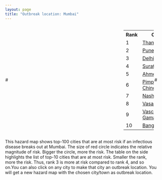 ```yaml
---
layout: page
title: "Outbreak location: Mumbai"
---
```

<div style="width: 100%; display: flex; justify-content: space-around; align-items: center">
# <div style="width: 75%; float: left;">
<div id="mapid">
<script src="https://buda-magenta.github.io/hazard_map/load_map.js"></script>

<script>
var marker_outbreak = L.marker([19.075990, 72.877393],{"autoPan": true}).addTo(map); marker_outbreak.bindTooltip("Mumbai").openTooltip();

var circle_1 = L.circle([19.194329, 72.970178], {"pane": "markerPane", "color": "red", "fill": true, "fillOpacity": 0.2, "fillRule": "evenodd", "lineCap": "round", "lineJoin": "round", "opacity": 1.0, "radius": 55921, "stroke": true, "weight": 3}).addTo(map);
circle_1.bindTooltip("Thane<br>rank: 1<br>hazard index: 0.055921")
circle_1.bindPopup('<a href="https://buda-magenta.github.io/hazard_map/Thane">Thane</a>')

var circle_2 = L.circle([18.521428, 73.854454], {"pane": "markerPane", "color": "red", "fill": true, "fillOpacity": 0.2, "fillRule": "evenodd", "lineCap": "round", "lineJoin": "round", "opacity": 1.0, "radius": 41721, "stroke": true, "weight": 3}).addTo(map);
circle_2.bindTooltip("Pune<br>rank: 2<br>hazard index: 0.041721")
circle_2.bindPopup('<a href="https://buda-magenta.github.io/hazard_map/Pune">Pune</a>')

var circle_3 = L.circle([28.651718, 77.221939], {"pane": "markerPane", "color": "red", "fill": true, "fillOpacity": 0.2, "fillRule": "evenodd", "lineCap": "round", "lineJoin": "round", "opacity": 1.0, "radius": 24701, "stroke": true, "weight": 3}).addTo(map);
circle_3.bindTooltip("Delhi<br>rank: 3<br>hazard index: 0.024702")
circle_3.bindPopup('<a href="https://buda-magenta.github.io/hazard_map/Delhi">Delhi</a>')

var circle_4 = L.circle([21.170200, 72.831100], {"pane": "markerPane", "color": "red", "fill": true, "fillOpacity": 0.2, "fillRule": "evenodd", "lineCap": "round", "lineJoin": "round", "opacity": 1.0, "radius": 17170, "stroke": true, "weight": 3}).addTo(map);
circle_4.bindTooltip("Surat<br>rank: 4<br>hazard index: 0.017171")
circle_4.bindPopup('<a href="https://buda-magenta.github.io/hazard_map/Surat">Surat</a>')

var circle_5 = L.circle([23.021624, 72.579707], {"pane": "markerPane", "color": "red", "fill": true, "fillOpacity": 0.2, "fillRule": "evenodd", "lineCap": "round", "lineJoin": "round", "opacity": 1.0, "radius": 16925, "stroke": true, "weight": 3}).addTo(map);
circle_5.bindTooltip("Ahmedabad<br>rank: 5<br>hazard index: 0.016926")
circle_5.bindPopup('<a href="https://buda-magenta.github.io/hazard_map/Ahmedabad">Ahmedabad</a>')

var circle_6 = L.circle([18.627929, 73.800983], {"pane": "markerPane", "color": "red", "fill": true, "fillOpacity": 0.2, "fillRule": "evenodd", "lineCap": "round", "lineJoin": "round", "opacity": 1.0, "radius": 14022, "stroke": true, "weight": 3}).addTo(map);
circle_6.bindTooltip("Pimpri Chinchwad<br>rank: 6<br>hazard index: 0.014023")
circle_6.bindPopup('<a href="https://buda-magenta.github.io/hazard_map/Pimpri_Chinchwad">Pimpri Chinchwad</a>')

var circle_7 = L.circle([20.011247, 73.790236], {"pane": "markerPane", "color": "red", "fill": true, "fillOpacity": 0.2, "fillRule": "evenodd", "lineCap": "round", "lineJoin": "round", "opacity": 1.0, "radius": 13751, "stroke": true, "weight": 3}).addTo(map);
circle_7.bindTooltip("Nashik<br>rank: 7<br>hazard index: 0.013751")
circle_7.bindPopup('<a href="https://buda-magenta.github.io/hazard_map/Nashik">Nashik</a>')

var circle_8 = L.circle([19.439885, 72.880383], {"pane": "markerPane", "color": "red", "fill": true, "fillOpacity": 0.2, "fillRule": "evenodd", "lineCap": "round", "lineJoin": "round", "opacity": 1.0, "radius": 12030, "stroke": true, "weight": 3}).addTo(map);
circle_8.bindTooltip("Vasai<br>rank: 8<br>hazard index: 0.012030")
circle_8.bindPopup('<a href="https://buda-magenta.github.io/hazard_map/Vasai">Vasai</a>')

var circle_9 = L.circle([15.398403, 73.812918], {"pane": "markerPane", "color": "red", "fill": true, "fillOpacity": 0.2, "fillRule": "evenodd", "lineCap": "round", "lineJoin": "round", "opacity": 1.0, "radius": 11501, "stroke": true, "weight": 3}).addTo(map);
circle_9.bindTooltip("Vasco Da Gama<br>rank: 9<br>hazard index: 0.011501")
circle_9.bindPopup('<a href="https://buda-magenta.github.io/hazard_map/Vasco_Da_Gama">Vasco Da Gama</a>')

var circle_10 = L.circle([12.979120, 77.591300], {"pane": "markerPane", "color": "red", "fill": true, "fillOpacity": 0.2, "fillRule": "evenodd", "lineCap": "round", "lineJoin": "round", "opacity": 1.0, "radius": 11241, "stroke": true, "weight": 3}).addTo(map);
circle_10.bindTooltip("Bangalore<br>rank: 10<br>hazard index: 0.011241")
circle_10.bindPopup('<a href="https://buda-magenta.github.io/hazard_map/Bangalore">Bangalore</a>')

var circle_11 = L.circle([17.388786, 78.461065], {"pane": "markerPane", "color": "red", "fill": true, "fillOpacity": 0.2, "fillRule": "evenodd", "lineCap": "round", "lineJoin": "round", "opacity": 1.0, "radius": 9843, "stroke": true, "weight": 3}).addTo(map);
circle_11.bindTooltip("Hyderabad<br>rank: 11<br>hazard index: 0.009843")
circle_11.bindPopup('<a href="https://buda-magenta.github.io/hazard_map/Hyderabad">Hyderabad</a>')

var circle_12 = L.circle([22.541418, 88.357691], {"pane": "markerPane", "color": "red", "fill": true, "fillOpacity": 0.2, "fillRule": "evenodd", "lineCap": "round", "lineJoin": "round", "opacity": 1.0, "radius": 7389, "stroke": true, "weight": 3}).addTo(map);
circle_12.bindTooltip("Kolkata<br>rank: 12<br>hazard index: 0.007389")
circle_12.bindPopup('<a href="https://buda-magenta.github.io/hazard_map/Kolkata">Kolkata</a>')

var circle_13 = L.circle([13.083694, 80.270186], {"pane": "markerPane", "color": "red", "fill": true, "fillOpacity": 0.2, "fillRule": "evenodd", "lineCap": "round", "lineJoin": "round", "opacity": 1.0, "radius": 7224, "stroke": true, "weight": 3}).addTo(map);
circle_13.bindTooltip("Chennai<br>rank: 13<br>hazard index: 0.007224")
circle_13.bindPopup('<a href="https://buda-magenta.github.io/hazard_map/Chennai">Chennai</a>')

var circle_14 = L.circle([22.297314, 73.194257], {"pane": "markerPane", "color": "red", "fill": true, "fillOpacity": 0.2, "fillRule": "evenodd", "lineCap": "round", "lineJoin": "round", "opacity": 1.0, "radius": 6552, "stroke": true, "weight": 3}).addTo(map);
circle_14.bindTooltip("Vadodara<br>rank: 14<br>hazard index: 0.006552")
circle_14.bindPopup('<a href="https://buda-magenta.github.io/hazard_map/Vadodara">Vadodara</a>')

var circle_15 = L.circle([19.261944, 73.194760], {"pane": "markerPane", "color": "red", "fill": true, "fillOpacity": 0.2, "fillRule": "evenodd", "lineCap": "round", "lineJoin": "round", "opacity": 1.0, "radius": 6313, "stroke": true, "weight": 3}).addTo(map);
circle_15.bindTooltip("Ulhas Nagar<br>rank: 15<br>hazard index: 0.006314")
circle_15.bindPopup('<a href="https://buda-magenta.github.io/hazard_map/Ulhas_Nagar">Ulhas Nagar</a>')

var circle_16 = L.circle([20.432402, 73.141172], {"pane": "markerPane", "color": "red", "fill": true, "fillOpacity": 0.2, "fillRule": "evenodd", "lineCap": "round", "lineJoin": "round", "opacity": 1.0, "radius": 6258, "stroke": true, "weight": 3}).addTo(map);
circle_16.bindTooltip("Valsad<br>rank: 16<br>hazard index: 0.006258")
circle_16.bindPopup('<a href="https://buda-magenta.github.io/hazard_map/Valsad">Valsad</a>')

var circle_17 = L.circle([19.295200, 72.854400], {"pane": "markerPane", "color": "red", "fill": true, "fillOpacity": 0.2, "fillRule": "evenodd", "lineCap": "round", "lineJoin": "round", "opacity": 1.0, "radius": 6056, "stroke": true, "weight": 3}).addTo(map);
circle_17.bindTooltip("Mira-Bhayandar<br>rank: 17<br>hazard index: 0.006056")
circle_17.bindPopup('<a href="https://buda-magenta.github.io/hazard_map/Mira-Bhayandar">Mira-Bhayandar</a>')

var circle_18 = L.circle([21.149813, 79.082056], {"pane": "markerPane", "color": "red", "fill": true, "fillOpacity": 0.2, "fillRule": "evenodd", "lineCap": "round", "lineJoin": "round", "opacity": 1.0, "radius": 5520, "stroke": true, "weight": 3}).addTo(map);
circle_18.bindTooltip("Nagpur<br>rank: 18<br>hazard index: 0.005521")
circle_18.bindPopup('<a href="https://buda-magenta.github.io/hazard_map/Nagpur">Nagpur</a>')

var circle_19 = L.circle([17.636129, 74.298278], {"pane": "markerPane", "color": "red", "fill": true, "fillOpacity": 0.2, "fillRule": "evenodd", "lineCap": "round", "lineJoin": "round", "opacity": 1.0, "radius": 5202, "stroke": true, "weight": 3}).addTo(map);
circle_19.bindTooltip("Satara<br>rank: 19<br>hazard index: 0.005203")
circle_19.bindPopup('<a href="https://buda-magenta.github.io/hazard_map/Satara">Satara</a>')

var circle_20 = L.circle([19.362531, 73.078475], {"pane": "markerPane", "color": "red", "fill": true, "fillOpacity": 0.2, "fillRule": "evenodd", "lineCap": "round", "lineJoin": "round", "opacity": 1.0, "radius": 4840, "stroke": true, "weight": 3}).addTo(map);
circle_20.bindTooltip("Bhiwandi<br>rank: 20<br>hazard index: 0.004840")
circle_20.bindPopup('<a href="https://buda-magenta.github.io/hazard_map/Bhiwandi">Bhiwandi</a>')

var circle_21 = L.circle([12.869810, 74.843008], {"pane": "markerPane", "color": "red", "fill": true, "fillOpacity": 0.2, "fillRule": "evenodd", "lineCap": "round", "lineJoin": "round", "opacity": 1.0, "radius": 4802, "stroke": true, "weight": 3}).addTo(map);
circle_21.bindTooltip("Mangalore<br>rank: 21<br>hazard index: 0.004802")
circle_21.bindPopup('<a href="https://buda-magenta.github.io/hazard_map/Mangalore">Mangalore</a>')

var circle_22 = L.circle([25.531031, 78.652689], {"pane": "markerPane", "color": "red", "fill": true, "fillOpacity": 0.2, "fillRule": "evenodd", "lineCap": "round", "lineJoin": "round", "opacity": 1.0, "radius": 4287, "stroke": true, "weight": 3}).addTo(map);
circle_22.bindTooltip("Jhansi<br>rank: 22<br>hazard index: 0.004288")
circle_22.bindPopup('<a href="https://buda-magenta.github.io/hazard_map/Jhansi">Jhansi</a>')

var circle_23 = L.circle([19.143607, 73.295535], {"pane": "markerPane", "color": "red", "fill": true, "fillOpacity": 0.2, "fillRule": "evenodd", "lineCap": "round", "lineJoin": "round", "opacity": 1.0, "radius": 3669, "stroke": true, "weight": 3}).addTo(map);
circle_23.bindTooltip("Ambarnath<br>rank: 23<br>hazard index: 0.003670")
circle_23.bindPopup('<a href="https://buda-magenta.github.io/hazard_map/Ambarnath">Ambarnath</a>')

var circle_24 = L.circle([26.838100, 80.934600], {"pane": "markerPane", "color": "red", "fill": true, "fillOpacity": 0.2, "fillRule": "evenodd", "lineCap": "round", "lineJoin": "round", "opacity": 1.0, "radius": 3604, "stroke": true, "weight": 3}).addTo(map);
circle_24.bindTooltip("Lucknow<br>rank: 24<br>hazard index: 0.003604")
circle_24.bindPopup('<a href="https://buda-magenta.github.io/hazard_map/Lucknow">Lucknow</a>')

var circle_25 = L.circle([26.915458, 75.818982], {"pane": "markerPane", "color": "red", "fill": true, "fillOpacity": 0.2, "fillRule": "evenodd", "lineCap": "round", "lineJoin": "round", "opacity": 1.0, "radius": 3289, "stroke": true, "weight": 3}).addTo(map);
circle_25.bindTooltip("Jaipur<br>rank: 25<br>hazard index: 0.003290")
circle_25.bindPopup('<a href="https://buda-magenta.github.io/hazard_map/Jaipur">Jaipur</a>')

var circle_26 = L.circle([9.931308, 76.267414], {"pane": "markerPane", "color": "red", "fill": true, "fillOpacity": 0.2, "fillRule": "evenodd", "lineCap": "round", "lineJoin": "round", "opacity": 1.0, "radius": 2996, "stroke": true, "weight": 3}).addTo(map);
circle_26.bindTooltip("Kochi<br>rank: 26<br>hazard index: 0.002997")
circle_26.bindPopup('<a href="https://buda-magenta.github.io/hazard_map/Kochi">Kochi</a>')

var circle_27 = L.circle([8.576971, 77.050125], {"pane": "markerPane", "color": "red", "fill": true, "fillOpacity": 0.2, "fillRule": "evenodd", "lineCap": "round", "lineJoin": "round", "opacity": 1.0, "radius": 2778, "stroke": true, "weight": 3}).addTo(map);
circle_27.bindTooltip("Thiruvananthapuram<br>rank: 27<br>hazard index: 0.002778")
circle_27.bindPopup('<a href="https://buda-magenta.github.io/hazard_map/Thiruvananthapuram">Thiruvananthapuram</a>')

var circle_28 = L.circle([25.438130, 81.833800], {"pane": "markerPane", "color": "red", "fill": true, "fillOpacity": 0.2, "fillRule": "evenodd", "lineCap": "round", "lineJoin": "round", "opacity": 1.0, "radius": 2519, "stroke": true, "weight": 3}).addTo(map);
circle_28.bindTooltip("Allahabad<br>rank: 28<br>hazard index: 0.002519")
circle_28.bindPopup('<a href="https://buda-magenta.github.io/hazard_map/Allahabad">Allahabad</a>')

var circle_29 = L.circle([23.258486, 77.401989], {"pane": "markerPane", "color": "red", "fill": true, "fillOpacity": 0.2, "fillRule": "evenodd", "lineCap": "round", "lineJoin": "round", "opacity": 1.0, "radius": 2415, "stroke": true, "weight": 3}).addTo(map);
circle_29.bindTooltip("Bhopal<br>rank: 29<br>hazard index: 0.002415")
circle_29.bindPopup('<a href="https://buda-magenta.github.io/hazard_map/Bhopal">Bhopal</a>')

var circle_30 = L.circle([11.258608, 75.778874], {"pane": "markerPane", "color": "red", "fill": true, "fillOpacity": 0.2, "fillRule": "evenodd", "lineCap": "round", "lineJoin": "round", "opacity": 1.0, "radius": 2387, "stroke": true, "weight": 3}).addTo(map);
circle_30.bindTooltip("Kozhikode<br>rank: 30<br>hazard index: 0.002388")
circle_30.bindPopup('<a href="https://buda-magenta.github.io/hazard_map/Kozhikode">Kozhikode</a>')

var circle_31 = L.circle([23.160894, 79.949770], {"pane": "markerPane", "color": "red", "fill": true, "fillOpacity": 0.2, "fillRule": "evenodd", "lineCap": "round", "lineJoin": "round", "opacity": 1.0, "radius": 2367, "stroke": true, "weight": 3}).addTo(map);
circle_31.bindTooltip("Jabalpur<br>rank: 31<br>hazard index: 0.002368")
circle_31.bindPopup('<a href="https://buda-magenta.github.io/hazard_map/Jabalpur">Jabalpur</a>')

var circle_32 = L.circle([25.335649, 83.007629], {"pane": "markerPane", "color": "red", "fill": true, "fillOpacity": 0.2, "fillRule": "evenodd", "lineCap": "round", "lineJoin": "round", "opacity": 1.0, "radius": 2351, "stroke": true, "weight": 3}).addTo(map);
circle_32.bindTooltip("Varanasi<br>rank: 32<br>hazard index: 0.002352")
circle_32.bindPopup('<a href="https://buda-magenta.github.io/hazard_map/Varanasi">Varanasi</a>')

var circle_33 = L.circle([22.720362, 75.868200], {"pane": "markerPane", "color": "red", "fill": true, "fillOpacity": 0.2, "fillRule": "evenodd", "lineCap": "round", "lineJoin": "round", "opacity": 1.0, "radius": 2065, "stroke": true, "weight": 3}).addTo(map);
circle_33.bindTooltip("Indore<br>rank: 33<br>hazard index: 0.002066")
circle_33.bindPopup('<a href="https://buda-magenta.github.io/hazard_map/Indore">Indore</a>')

var circle_34 = L.circle([26.460914, 80.321759], {"pane": "markerPane", "color": "red", "fill": true, "fillOpacity": 0.2, "fillRule": "evenodd", "lineCap": "round", "lineJoin": "round", "opacity": 1.0, "radius": 1959, "stroke": true, "weight": 3}).addTo(map);
circle_34.bindTooltip("Kanpur<br>rank: 34<br>hazard index: 0.001959")
circle_34.bindPopup('<a href="https://buda-magenta.github.io/hazard_map/Kanpur">Kanpur</a>')

var circle_35 = L.circle([25.609324, 85.123525], {"pane": "markerPane", "color": "red", "fill": true, "fillOpacity": 0.2, "fillRule": "evenodd", "lineCap": "round", "lineJoin": "round", "opacity": 1.0, "radius": 1887, "stroke": true, "weight": 3}).addTo(map);
circle_35.bindTooltip("Patna<br>rank: 35<br>hazard index: 0.001888")
circle_35.bindPopup('<a href="https://buda-magenta.github.io/hazard_map/Patna">Patna</a>')

var circle_36 = L.circle([17.849907, 75.276320], {"pane": "markerPane", "color": "red", "fill": true, "fillOpacity": 0.2, "fillRule": "evenodd", "lineCap": "round", "lineJoin": "round", "opacity": 1.0, "radius": 1749, "stroke": true, "weight": 3}).addTo(map);
circle_36.bindTooltip("Solapur<br>rank: 36<br>hazard index: 0.001749")
circle_36.bindPopup('<a href="https://buda-magenta.github.io/hazard_map/Solapur">Solapur</a>')

var circle_37 = L.circle([21.237947, 81.633683], {"pane": "markerPane", "color": "red", "fill": true, "fillOpacity": 0.2, "fillRule": "evenodd", "lineCap": "round", "lineJoin": "round", "opacity": 1.0, "radius": 1728, "stroke": true, "weight": 3}).addTo(map);
circle_37.bindTooltip("Raipur<br>rank: 37<br>hazard index: 0.001729")
circle_37.bindPopup('<a href="https://buda-magenta.github.io/hazard_map/Raipur">Raipur</a>')

var circle_38 = L.circle([20.843512, 75.525927], {"pane": "markerPane", "color": "red", "fill": true, "fillOpacity": 0.2, "fillRule": "evenodd", "lineCap": "round", "lineJoin": "round", "opacity": 1.0, "radius": 1723, "stroke": true, "weight": 3}).addTo(map);
circle_38.bindTooltip("Jalgaon<br>rank: 38<br>hazard index: 0.001724")
circle_38.bindPopup('<a href="https://buda-magenta.github.io/hazard_map/Jalgaon">Jalgaon</a>')

var circle_39 = L.circle([11.001812, 76.962843], {"pane": "markerPane", "color": "red", "fill": true, "fillOpacity": 0.2, "fillRule": "evenodd", "lineCap": "round", "lineJoin": "round", "opacity": 1.0, "radius": 1681, "stroke": true, "weight": 3}).addTo(map);
circle_39.bindTooltip("Coimbatore<br>rank: 39<br>hazard index: 0.001681")
circle_39.bindPopup('<a href="https://buda-magenta.github.io/hazard_map/Coimbatore">Coimbatore</a>')

var circle_40 = L.circle([19.250000, 74.750000], {"pane": "markerPane", "color": "red", "fill": true, "fillOpacity": 0.2, "fillRule": "evenodd", "lineCap": "round", "lineJoin": "round", "opacity": 1.0, "radius": 1649, "stroke": true, "weight": 3}).addTo(map);
circle_40.bindTooltip("Ahmadnagar<br>rank: 40<br>hazard index: 0.001649")
circle_40.bindPopup('<a href="https://buda-magenta.github.io/hazard_map/Ahmadnagar">Ahmadnagar</a>')

var circle_41 = L.circle([22.305199, 70.802833], {"pane": "markerPane", "color": "red", "fill": true, "fillOpacity": 0.2, "fillRule": "evenodd", "lineCap": "round", "lineJoin": "round", "opacity": 1.0, "radius": 1439, "stroke": true, "weight": 3}).addTo(map);
circle_41.bindTooltip("Rajkot<br>rank: 41<br>hazard index: 0.001440")
circle_41.bindPopup('<a href="https://buda-magenta.github.io/hazard_map/Rajkot">Rajkot</a>')

var circle_42 = L.circle([24.578721, 73.686257], {"pane": "markerPane", "color": "red", "fill": true, "fillOpacity": 0.2, "fillRule": "evenodd", "lineCap": "round", "lineJoin": "round", "opacity": 1.0, "radius": 1406, "stroke": true, "weight": 3}).addTo(map);
circle_42.bindTooltip("Udaipur<br>rank: 42<br>hazard index: 0.001407")
circle_42.bindPopup('<a href="https://buda-magenta.github.io/hazard_map/Udaipur">Udaipur</a>')

var circle_43 = L.circle([25.895924, 82.437716], {"pane": "markerPane", "color": "red", "fill": true, "fillOpacity": 0.2, "fillRule": "evenodd", "lineCap": "round", "lineJoin": "round", "opacity": 1.0, "radius": 1318, "stroke": true, "weight": 3}).addTo(map);
circle_43.bindTooltip("Badlapur<br>rank: 43<br>hazard index: 0.001319")
circle_43.bindPopup('<a href="https://buda-magenta.github.io/hazard_map/Badlapur">Badlapur</a>')

var circle_44 = L.circle([20.266777, 85.843559], {"pane": "markerPane", "color": "red", "fill": true, "fillOpacity": 0.2, "fillRule": "evenodd", "lineCap": "round", "lineJoin": "round", "opacity": 1.0, "radius": 1225, "stroke": true, "weight": 3}).addTo(map);
circle_44.bindTooltip("Bhubaneswar<br>rank: 44<br>hazard index: 0.001225")
circle_44.bindPopup('<a href="https://buda-magenta.github.io/hazard_map/Bhubaneswar">Bhubaneswar</a>')

var circle_45 = L.circle([30.733442, 76.779714], {"pane": "markerPane", "color": "red", "fill": true, "fillOpacity": 0.2, "fillRule": "evenodd", "lineCap": "round", "lineJoin": "round", "opacity": 1.0, "radius": 1182, "stroke": true, "weight": 3}).addTo(map);
circle_45.bindTooltip("Chandigarh<br>rank: 45<br>hazard index: 0.001183")
circle_45.bindPopup('<a href="https://buda-magenta.github.io/hazard_map/Chandigarh">Chandigarh</a>')

var circle_46 = L.circle([10.525626, 76.213254], {"pane": "markerPane", "color": "red", "fill": true, "fillOpacity": 0.2, "fillRule": "evenodd", "lineCap": "round", "lineJoin": "round", "opacity": 1.0, "radius": 1169, "stroke": true, "weight": 3}).addTo(map);
circle_46.bindTooltip("Thrissur<br>rank: 46<br>hazard index: 0.001170")
circle_46.bindPopup('<a href="https://buda-magenta.github.io/hazard_map/Thrissur">Thrissur</a>')

var circle_47 = L.circle([20.993276, 75.839983], {"pane": "markerPane", "color": "red", "fill": true, "fillOpacity": 0.2, "fillRule": "evenodd", "lineCap": "round", "lineJoin": "round", "opacity": 1.0, "radius": 1104, "stroke": true, "weight": 3}).addTo(map);
circle_47.bindTooltip("Bhusawal<br>rank: 47<br>hazard index: 0.001104")
circle_47.bindPopup('<a href="https://buda-magenta.github.io/hazard_map/Bhusawal">Bhusawal</a>')

var circle_48 = L.circle([19.877263, 75.339024], {"pane": "markerPane", "color": "red", "fill": true, "fillOpacity": 0.2, "fillRule": "evenodd", "lineCap": "round", "lineJoin": "round", "opacity": 1.0, "radius": 977, "stroke": true, "weight": 3}).addTo(map);
circle_48.bindTooltip("Aurangabad<br>rank: 48<br>hazard index: 0.000978")
circle_48.bindPopup('<a href="https://buda-magenta.github.io/hazard_map/Aurangabad">Aurangabad</a>')

var circle_49 = L.circle([8.887951, 76.595501], {"pane": "markerPane", "color": "red", "fill": true, "fillOpacity": 0.2, "fillRule": "evenodd", "lineCap": "round", "lineJoin": "round", "opacity": 1.0, "radius": 933, "stroke": true, "weight": 3}).addTo(map);
circle_49.bindTooltip("Kollam<br>rank: 49<br>hazard index: 0.000933")
circle_49.bindPopup('<a href="https://buda-magenta.github.io/hazard_map/Kollam">Kollam</a>')

var circle_50 = L.circle([17.723128, 83.301284], {"pane": "markerPane", "color": "red", "fill": true, "fillOpacity": 0.2, "fillRule": "evenodd", "lineCap": "round", "lineJoin": "round", "opacity": 1.0, "radius": 872, "stroke": true, "weight": 3}).addTo(map);
circle_50.bindTooltip("Visakhapatnam<br>rank: 50<br>hazard index: 0.000873")
circle_50.bindPopup('<a href="https://buda-magenta.github.io/hazard_map/Visakhapatnam">Visakhapatnam</a>')

var circle_51 = L.circle([31.634308, 74.873679], {"pane": "markerPane", "color": "red", "fill": true, "fillOpacity": 0.2, "fillRule": "evenodd", "lineCap": "round", "lineJoin": "round", "opacity": 1.0, "radius": 856, "stroke": true, "weight": 3}).addTo(map);
circle_51.bindTooltip("Amritsar<br>rank: 51<br>hazard index: 0.000857")
circle_51.bindPopup('<a href="https://buda-magenta.github.io/hazard_map/Amritsar">Amritsar</a>')

var circle_52 = L.circle([25.196826, 76.000893], {"pane": "markerPane", "color": "red", "fill": true, "fillOpacity": 0.2, "fillRule": "evenodd", "lineCap": "round", "lineJoin": "round", "opacity": 1.0, "radius": 799, "stroke": true, "weight": 3}).addTo(map);
circle_52.bindTooltip("Kota<br>rank: 52<br>hazard index: 0.000800")
circle_52.bindPopup('<a href="https://buda-magenta.github.io/hazard_map/Kota">Kota</a>')

var circle_53 = L.circle([26.296772, 73.035143], {"pane": "markerPane", "color": "red", "fill": true, "fillOpacity": 0.2, "fillRule": "evenodd", "lineCap": "round", "lineJoin": "round", "opacity": 1.0, "radius": 772, "stroke": true, "weight": 3}).addTo(map);
circle_53.bindTooltip("Jodhpur<br>rank: 53<br>hazard index: 0.000773")
circle_53.bindPopup('<a href="https://buda-magenta.github.io/hazard_map/Jodhpur">Jodhpur</a>')

var circle_54 = L.circle([13.341917, 74.747323], {"pane": "markerPane", "color": "red", "fill": true, "fillOpacity": 0.2, "fillRule": "evenodd", "lineCap": "round", "lineJoin": "round", "opacity": 1.0, "radius": 768, "stroke": true, "weight": 3}).addTo(map);
circle_54.bindTooltip("Udupi<br>rank: 54<br>hazard index: 0.000768")
circle_54.bindPopup('<a href="https://buda-magenta.github.io/hazard_map/Udupi">Udupi</a>')

var circle_55 = L.circle([26.180598, 91.753943], {"pane": "markerPane", "color": "red", "fill": true, "fillOpacity": 0.2, "fillRule": "evenodd", "lineCap": "round", "lineJoin": "round", "opacity": 1.0, "radius": 709, "stroke": true, "weight": 3}).addTo(map);
circle_55.bindTooltip("Guwahati<br>rank: 55<br>hazard index: 0.000710")
circle_55.bindPopup('<a href="https://buda-magenta.github.io/hazard_map/Guwahati">Guwahati</a>')

var circle_56 = L.circle([19.169335, 77.311013], {"pane": "markerPane", "color": "red", "fill": true, "fillOpacity": 0.2, "fillRule": "evenodd", "lineCap": "round", "lineJoin": "round", "opacity": 1.0, "radius": 694, "stroke": true, "weight": 3}).addTo(map);
circle_56.bindTooltip("Nanded Waghala<br>rank: 56<br>hazard index: 0.000695")
circle_56.bindPopup('<a href="https://buda-magenta.github.io/hazard_map/Nanded_Waghala">Nanded Waghala</a>')

var circle_57 = L.circle([24.500000, 81.000000], {"pane": "markerPane", "color": "red", "fill": true, "fillOpacity": 0.2, "fillRule": "evenodd", "lineCap": "round", "lineJoin": "round", "opacity": 1.0, "radius": 619, "stroke": true, "weight": 3}).addTo(map);
circle_57.bindTooltip("Satna<br>rank: 57<br>hazard index: 0.000620")
circle_57.bindPopup('<a href="https://buda-magenta.github.io/hazard_map/Satna">Satna</a>')

var circle_58 = L.circle([26.671329, 83.364583], {"pane": "markerPane", "color": "red", "fill": true, "fillOpacity": 0.2, "fillRule": "evenodd", "lineCap": "round", "lineJoin": "round", "opacity": 1.0, "radius": 546, "stroke": true, "weight": 3}).addTo(map);
circle_58.bindTooltip("Gorakhpur<br>rank: 58<br>hazard index: 0.000547")
circle_58.bindPopup('<a href="https://buda-magenta.github.io/hazard_map/Gorakhpur">Gorakhpur</a>')

var circle_59 = L.circle([15.351838, 75.137985], {"pane": "markerPane", "color": "red", "fill": true, "fillOpacity": 0.2, "fillRule": "evenodd", "lineCap": "round", "lineJoin": "round", "opacity": 1.0, "radius": 543, "stroke": true, "weight": 3}).addTo(map);
circle_59.bindTooltip("Hubli<br>rank: 59<br>hazard index: 0.000543")
circle_59.bindPopup('<a href="https://buda-magenta.github.io/hazard_map/Hubli">Hubli</a>')

var circle_60 = L.circle([9.926115, 78.114098], {"pane": "markerPane", "color": "red", "fill": true, "fillOpacity": 0.2, "fillRule": "evenodd", "lineCap": "round", "lineJoin": "round", "opacity": 1.0, "radius": 536, "stroke": true, "weight": 3}).addTo(map);
circle_60.bindTooltip("Madurai<br>rank: 60<br>hazard index: 0.000537")
circle_60.bindPopup('<a href="https://buda-magenta.github.io/hazard_map/Madurai">Madurai</a>')

var circle_61 = L.circle([12.305183, 76.655361], {"pane": "markerPane", "color": "red", "fill": true, "fillOpacity": 0.2, "fillRule": "evenodd", "lineCap": "round", "lineJoin": "round", "opacity": 1.0, "radius": 528, "stroke": true, "weight": 3}).addTo(map);
circle_61.bindTooltip("Mysore<br>rank: 61<br>hazard index: 0.000528")
circle_61.bindPopup('<a href="https://buda-magenta.github.io/hazard_map/Mysore">Mysore</a>')

var circle_62 = L.circle([16.850253, 74.594888], {"pane": "markerPane", "color": "red", "fill": true, "fillOpacity": 0.2, "fillRule": "evenodd", "lineCap": "round", "lineJoin": "round", "opacity": 1.0, "radius": 508, "stroke": true, "weight": 3}).addTo(map);
circle_62.bindTooltip("Sangli<br>rank: 62<br>hazard index: 0.000509")
circle_62.bindPopup('<a href="https://buda-magenta.github.io/hazard_map/Sangli">Sangli</a>')

var circle_63 = L.circle([20.325704, 78.116914], {"pane": "markerPane", "color": "red", "fill": true, "fillOpacity": 0.2, "fillRule": "evenodd", "lineCap": "round", "lineJoin": "round", "opacity": 1.0, "radius": 502, "stroke": true, "weight": 3}).addTo(map);
circle_63.bindTooltip("Yavatmal<br>rank: 63<br>hazard index: 0.000502")
circle_63.bindPopup('<a href="https://buda-magenta.github.io/hazard_map/Yavatmal">Yavatmal</a>')

var circle_64 = L.circle([26.698885, 88.320030], {"pane": "markerPane", "color": "red", "fill": true, "fillOpacity": 0.2, "fillRule": "evenodd", "lineCap": "round", "lineJoin": "round", "opacity": 1.0, "radius": 471, "stroke": true, "weight": 3}).addTo(map);
circle_64.bindTooltip("Bagdogra<br>rank: 64<br>hazard index: 0.000472")
circle_64.bindPopup('<a href="https://buda-magenta.github.io/hazard_map/Bagdogra">Bagdogra</a>')

var circle_65 = L.circle([23.247245, 69.668339], {"pane": "markerPane", "color": "red", "fill": true, "fillOpacity": 0.2, "fillRule": "evenodd", "lineCap": "round", "lineJoin": "round", "opacity": 1.0, "radius": 471, "stroke": true, "weight": 3}).addTo(map);
circle_65.bindTooltip("Bhuj<br>rank: 65<br>hazard index: 0.000471")
circle_65.bindPopup('<a href="https://buda-magenta.github.io/hazard_map/Bhuj">Bhuj</a>')

var circle_66 = L.circle([23.370035, 85.325013], {"pane": "markerPane", "color": "red", "fill": true, "fillOpacity": 0.2, "fillRule": "evenodd", "lineCap": "round", "lineJoin": "round", "opacity": 1.0, "radius": 456, "stroke": true, "weight": 3}).addTo(map);
circle_66.bindTooltip("Ranchi<br>rank: 66<br>hazard index: 0.000456")
circle_66.bindPopup('<a href="https://buda-magenta.github.io/hazard_map/Ranchi">Ranchi</a>')

var circle_67 = L.circle([20.952407, 72.932383], {"pane": "markerPane", "color": "red", "fill": true, "fillOpacity": 0.2, "fillRule": "evenodd", "lineCap": "round", "lineJoin": "round", "opacity": 1.0, "radius": 443, "stroke": true, "weight": 3}).addTo(map);
circle_67.bindTooltip("Navsari<br>rank: 67<br>hazard index: 0.000444")
circle_67.bindPopup('<a href="https://buda-magenta.github.io/hazard_map/Navsari">Navsari</a>')

var circle_68 = L.circle([21.977864, 76.568828], {"pane": "markerPane", "color": "red", "fill": true, "fillOpacity": 0.2, "fillRule": "evenodd", "lineCap": "round", "lineJoin": "round", "opacity": 1.0, "radius": 436, "stroke": true, "weight": 3}).addTo(map);
circle_68.bindTooltip("Khandwa<br>rank: 68<br>hazard index: 0.000436")
circle_68.bindPopup('<a href="https://buda-magenta.github.io/hazard_map/Khandwa">Khandwa</a>')

var circle_69 = L.circle([22.473242, 70.055210], {"pane": "markerPane", "color": "red", "fill": true, "fillOpacity": 0.2, "fillRule": "evenodd", "lineCap": "round", "lineJoin": "round", "opacity": 1.0, "radius": 418, "stroke": true, "weight": 3}).addTo(map);
circle_69.bindTooltip("Jamnagar<br>rank: 69<br>hazard index: 0.000419")
circle_69.bindPopup('<a href="https://buda-magenta.github.io/hazard_map/Jamnagar">Jamnagar</a>')

var circle_70 = L.circle([20.761862, 77.192172], {"pane": "markerPane", "color": "red", "fill": true, "fillOpacity": 0.2, "fillRule": "evenodd", "lineCap": "round", "lineJoin": "round", "opacity": 1.0, "radius": 414, "stroke": true, "weight": 3}).addTo(map);
circle_70.bindTooltip("Akola<br>rank: 70<br>hazard index: 0.000414")
circle_70.bindPopup('<a href="https://buda-magenta.github.io/hazard_map/Akola">Akola</a>')

var circle_71 = L.circle([30.325565, 78.043681], {"pane": "markerPane", "color": "red", "fill": true, "fillOpacity": 0.2, "fillRule": "evenodd", "lineCap": "round", "lineJoin": "round", "opacity": 1.0, "radius": 412, "stroke": true, "weight": 3}).addTo(map);
circle_71.bindTooltip("Dehradun<br>rank: 71<br>hazard index: 0.000412")
circle_71.bindPopup('<a href="https://buda-magenta.github.io/hazard_map/Dehradun">Dehradun</a>')

var circle_72 = L.circle([27.175255, 78.009816], {"pane": "markerPane", "color": "red", "fill": true, "fillOpacity": 0.2, "fillRule": "evenodd", "lineCap": "round", "lineJoin": "round", "opacity": 1.0, "radius": 407, "stroke": true, "weight": 3}).addTo(map);
circle_72.bindTooltip("Agra<br>rank: 72<br>hazard index: 0.000408")
circle_72.bindPopup('<a href="https://buda-magenta.github.io/hazard_map/Agra">Agra</a>')

var circle_73 = L.circle([28.402979, 77.310384], {"pane": "markerPane", "color": "red", "fill": true, "fillOpacity": 0.2, "fillRule": "evenodd", "lineCap": "round", "lineJoin": "round", "opacity": 1.0, "radius": 407, "stroke": true, "weight": 3}).addTo(map);
circle_73.bindTooltip("Faridabad<br>rank: 73<br>hazard index: 0.000407")
circle_73.bindPopup('<a href="https://buda-magenta.github.io/hazard_map/Faridabad">Faridabad</a>')

var circle_74 = L.circle([21.750000, 73.000000], {"pane": "markerPane", "color": "red", "fill": true, "fillOpacity": 0.2, "fillRule": "evenodd", "lineCap": "round", "lineJoin": "round", "opacity": 1.0, "radius": 393, "stroke": true, "weight": 3}).addTo(map);
circle_74.bindTooltip("Bharuch<br>rank: 74<br>hazard index: 0.000393")
circle_74.bindPopup('<a href="https://buda-magenta.github.io/hazard_map/Bharuch">Bharuch</a>')

var circle_75 = L.circle([22.801519, 86.202958], {"pane": "markerPane", "color": "red", "fill": true, "fillOpacity": 0.2, "fillRule": "evenodd", "lineCap": "round", "lineJoin": "round", "opacity": 1.0, "radius": 373, "stroke": true, "weight": 3}).addTo(map);
circle_75.bindTooltip("Jamshedpur<br>rank: 75<br>hazard index: 0.000373")
circle_75.bindPopup('<a href="https://buda-magenta.github.io/hazard_map/Jamshedpur">Jamshedpur</a>')

var circle_76 = L.circle([22.689507, 72.871520], {"pane": "markerPane", "color": "red", "fill": true, "fillOpacity": 0.2, "fillRule": "evenodd", "lineCap": "round", "lineJoin": "round", "opacity": 1.0, "radius": 369, "stroke": true, "weight": 3}).addTo(map);
circle_76.bindTooltip("Nadiad<br>rank: 76<br>hazard index: 0.000369")
circle_76.bindPopup('<a href="https://buda-magenta.github.io/hazard_map/Nadiad">Nadiad</a>')

var circle_77 = L.circle([34.074744, 74.820444], {"pane": "markerPane", "color": "red", "fill": true, "fillOpacity": 0.2, "fillRule": "evenodd", "lineCap": "round", "lineJoin": "round", "opacity": 1.0, "radius": 357, "stroke": true, "weight": 3}).addTo(map);
circle_77.bindTooltip("Srinagar<br>rank: 77<br>hazard index: 0.000358")
circle_77.bindPopup('<a href="https://buda-magenta.github.io/hazard_map/Srinagar">Srinagar</a>')

var circle_78 = L.circle([22.558499, 72.962563], {"pane": "markerPane", "color": "red", "fill": true, "fillOpacity": 0.2, "fillRule": "evenodd", "lineCap": "round", "lineJoin": "round", "opacity": 1.0, "radius": 349, "stroke": true, "weight": 3}).addTo(map);
circle_78.bindTooltip("Anand<br>rank: 78<br>hazard index: 0.000349")
circle_78.bindPopup('<a href="https://buda-magenta.github.io/hazard_map/Anand">Anand</a>')

var circle_79 = L.circle([28.428262, 77.002700], {"pane": "markerPane", "color": "red", "fill": true, "fillOpacity": 0.2, "fillRule": "evenodd", "lineCap": "round", "lineJoin": "round", "opacity": 1.0, "radius": 349, "stroke": true, "weight": 3}).addTo(map);
circle_79.bindTooltip("Gurgaon<br>rank: 79<br>hazard index: 0.000349")
circle_79.bindPopup('<a href="https://buda-magenta.github.io/hazard_map/Gurgaon">Gurgaon</a>')

var circle_80 = L.circle([16.508759, 80.618510], {"pane": "markerPane", "color": "red", "fill": true, "fillOpacity": 0.2, "fillRule": "evenodd", "lineCap": "round", "lineJoin": "round", "opacity": 1.0, "radius": 347, "stroke": true, "weight": 3}).addTo(map);
circle_80.bindTooltip("Vijayawada<br>rank: 80<br>hazard index: 0.000347")
circle_80.bindPopup('<a href="https://buda-magenta.github.io/hazard_map/Vijayawada">Vijayawada</a>')

var circle_81 = L.circle([19.290314, 76.602903], {"pane": "markerPane", "color": "red", "fill": true, "fillOpacity": 0.2, "fillRule": "evenodd", "lineCap": "round", "lineJoin": "round", "opacity": 1.0, "radius": 343, "stroke": true, "weight": 3}).addTo(map);
circle_81.bindTooltip("Parbhani<br>rank: 81<br>hazard index: 0.000343")
circle_81.bindPopup('<a href="https://buda-magenta.github.io/hazard_map/Parbhani">Parbhani</a>')

var circle_82 = L.circle([19.918233, 75.868625], {"pane": "markerPane", "color": "red", "fill": true, "fillOpacity": 0.2, "fillRule": "evenodd", "lineCap": "round", "lineJoin": "round", "opacity": 1.0, "radius": 321, "stroke": true, "weight": 3}).addTo(map);
circle_82.bindTooltip("Jalna<br>rank: 82<br>hazard index: 0.000321")
circle_82.bindPopup('<a href="https://buda-magenta.github.io/hazard_map/Jalna">Jalna</a>')

var circle_83 = L.circle([9.500665, 76.412414], {"pane": "markerPane", "color": "red", "fill": true, "fillOpacity": 0.2, "fillRule": "evenodd", "lineCap": "round", "lineJoin": "round", "opacity": 1.0, "radius": 316, "stroke": true, "weight": 3}).addTo(map);
circle_83.bindTooltip("Alappuzha<br>rank: 83<br>hazard index: 0.000316")
circle_83.bindPopup('<a href="https://buda-magenta.github.io/hazard_map/Alappuzha">Alappuzha</a>')

var circle_84 = L.circle([16.702841, 74.240533], {"pane": "markerPane", "color": "red", "fill": true, "fillOpacity": 0.2, "fillRule": "evenodd", "lineCap": "round", "lineJoin": "round", "opacity": 1.0, "radius": 311, "stroke": true, "weight": 3}).addTo(map);
circle_84.bindTooltip("Kolhapur<br>rank: 84<br>hazard index: 0.000312")
circle_84.bindPopup('<a href="https://buda-magenta.github.io/hazard_map/Kolhapur">Kolhapur</a>')

var circle_85 = L.circle([11.664300, 78.146000], {"pane": "markerPane", "color": "red", "fill": true, "fillOpacity": 0.2, "fillRule": "evenodd", "lineCap": "round", "lineJoin": "round", "opacity": 1.0, "radius": 310, "stroke": true, "weight": 3}).addTo(map);
circle_85.bindTooltip("Salem<br>rank: 85<br>hazard index: 0.000311")
circle_85.bindPopup('<a href="https://buda-magenta.github.io/hazard_map/Salem">Salem</a>')

var circle_86 = L.circle([23.480592, 74.917790], {"pane": "markerPane", "color": "red", "fill": true, "fillOpacity": 0.2, "fillRule": "evenodd", "lineCap": "round", "lineJoin": "round", "opacity": 1.0, "radius": 305, "stroke": true, "weight": 3}).addTo(map);
circle_86.bindTooltip("Ratlam<br>rank: 86<br>hazard index: 0.000305")
circle_86.bindPopup('<a href="https://buda-magenta.github.io/hazard_map/Ratlam">Ratlam</a>')

var circle_87 = L.circle([32.718561, 74.858092], {"pane": "markerPane", "color": "red", "fill": true, "fillOpacity": 0.2, "fillRule": "evenodd", "lineCap": "round", "lineJoin": "round", "opacity": 1.0, "radius": 293, "stroke": true, "weight": 3}).addTo(map);
circle_87.bindTooltip("Jammu<br>rank: 87<br>hazard index: 0.000293")
circle_87.bindPopup('<a href="https://buda-magenta.github.io/hazard_map/Jammu">Jammu</a>')

var circle_88 = L.circle([13.340077, 77.100621], {"pane": "markerPane", "color": "red", "fill": true, "fillOpacity": 0.2, "fillRule": "evenodd", "lineCap": "round", "lineJoin": "round", "opacity": 1.0, "radius": 287, "stroke": true, "weight": 3}).addTo(map);
circle_88.bindTooltip("Tumkur<br>rank: 88<br>hazard index: 0.000287")
circle_88.bindPopup('<a href="https://buda-magenta.github.io/hazard_map/Tumkur">Tumkur</a>')

var circle_89 = L.circle([26.269722, 82.994425], {"pane": "markerPane", "color": "red", "fill": true, "fillOpacity": 0.2, "fillRule": "evenodd", "lineCap": "round", "lineJoin": "round", "opacity": 1.0, "radius": 287, "stroke": true, "weight": 3}).addTo(map);
circle_89.bindTooltip("Burhanpur<br>rank: 89<br>hazard index: 0.000287")
circle_89.bindPopup('<a href="https://buda-magenta.github.io/hazard_map/Burhanpur">Burhanpur</a>')

var circle_90 = L.circle([15.857267, 74.506934], {"pane": "markerPane", "color": "red", "fill": true, "fillOpacity": 0.2, "fillRule": "evenodd", "lineCap": "round", "lineJoin": "round", "opacity": 1.0, "radius": 261, "stroke": true, "weight": 3}).addTo(map);
circle_90.bindTooltip("Belgaum<br>rank: 90<br>hazard index: 0.000262")
circle_90.bindPopup('<a href="https://buda-magenta.github.io/hazard_map/Belgaum">Belgaum</a>')

var circle_91 = L.circle([23.666667, 72.500000], {"pane": "markerPane", "color": "red", "fill": true, "fillOpacity": 0.2, "fillRule": "evenodd", "lineCap": "round", "lineJoin": "round", "opacity": 1.0, "radius": 257, "stroke": true, "weight": 3}).addTo(map);
circle_91.bindTooltip("Mahesana<br>rank: 91<br>hazard index: 0.000258")
circle_91.bindPopup('<a href="https://buda-magenta.github.io/hazard_map/Mahesana">Mahesana</a>')

var circle_92 = L.circle([28.901090, 76.580194], {"pane": "markerPane", "color": "red", "fill": true, "fillOpacity": 0.2, "fillRule": "evenodd", "lineCap": "round", "lineJoin": "round", "opacity": 1.0, "radius": 254, "stroke": true, "weight": 3}).addTo(map);
circle_92.bindTooltip("Rohtak<br>rank: 92<br>hazard index: 0.000254")
circle_92.bindPopup('<a href="https://buda-magenta.github.io/hazard_map/Rohtak">Rohtak</a>')

var circle_93 = L.circle([22.383333, 82.133333], {"pane": "markerPane", "color": "red", "fill": true, "fillOpacity": 0.2, "fillRule": "evenodd", "lineCap": "round", "lineJoin": "round", "opacity": 1.0, "radius": 224, "stroke": true, "weight": 3}).addTo(map);
circle_93.bindTooltip("Bilaspur<br>rank: 93<br>hazard index: 0.000225")
circle_93.bindPopup('<a href="https://buda-magenta.github.io/hazard_map/Bilaspur">Bilaspur</a>')

var circle_94 = L.circle([30.909016, 75.851601], {"pane": "markerPane", "color": "red", "fill": true, "fillOpacity": 0.2, "fillRule": "evenodd", "lineCap": "round", "lineJoin": "round", "opacity": 1.0, "radius": 223, "stroke": true, "weight": 3}).addTo(map);
circle_94.bindTooltip("Ludhiana<br>rank: 94<br>hazard index: 0.000223")
circle_94.bindPopup('<a href="https://buda-magenta.github.io/hazard_map/Ludhiana">Ludhiana</a>')

var circle_95 = L.circle([28.863842, 78.805778], {"pane": "markerPane", "color": "red", "fill": true, "fillOpacity": 0.2, "fillRule": "evenodd", "lineCap": "round", "lineJoin": "round", "opacity": 1.0, "radius": 222, "stroke": true, "weight": 3}).addTo(map);
circle_95.bindTooltip("Moradabad<br>rank: 95<br>hazard index: 0.000223")
circle_95.bindPopup('<a href="https://buda-magenta.github.io/hazard_map/Moradabad">Moradabad</a>')

var circle_96 = L.circle([22.591260, 88.390964], {"pane": "markerPane", "color": "red", "fill": true, "fillOpacity": 0.2, "fillRule": "evenodd", "lineCap": "round", "lineJoin": "round", "opacity": 1.0, "radius": 216, "stroke": true, "weight": 3}).addTo(map);
circle_96.bindTooltip("Bidhan Nagar<br>rank: 96<br>hazard index: 0.000216")
circle_96.bindPopup('<a href="https://buda-magenta.github.io/hazard_map/Bidhan_Nagar">Bidhan Nagar</a>')

var circle_97 = L.circle([14.475294, 78.821686], {"pane": "markerPane", "color": "red", "fill": true, "fillOpacity": 0.2, "fillRule": "evenodd", "lineCap": "round", "lineJoin": "round", "opacity": 1.0, "radius": 215, "stroke": true, "weight": 3}).addTo(map);
circle_97.bindTooltip("Kadapa<br>rank: 97<br>hazard index: 0.000215")
circle_97.bindPopup('<a href="https://buda-magenta.github.io/hazard_map/Kadapa">Kadapa</a>')

var circle_98 = L.circle([29.000653, 77.768229], {"pane": "markerPane", "color": "red", "fill": true, "fillOpacity": 0.2, "fillRule": "evenodd", "lineCap": "round", "lineJoin": "round", "opacity": 1.0, "radius": 215, "stroke": true, "weight": 3}).addTo(map);
circle_98.bindTooltip("Meerut<br>rank: 98<br>hazard index: 0.000215")
circle_98.bindPopup('<a href="https://buda-magenta.github.io/hazard_map/Meerut">Meerut</a>')

var circle_99 = L.circle([17.980609, 79.598212], {"pane": "markerPane", "color": "red", "fill": true, "fillOpacity": 0.2, "fillRule": "evenodd", "lineCap": "round", "lineJoin": "round", "opacity": 1.0, "radius": 214, "stroke": true, "weight": 3}).addTo(map);
circle_99.bindTooltip("Warangal<br>rank: 99<br>hazard index: 0.000215")
circle_99.bindPopup('<a href="https://buda-magenta.github.io/hazard_map/Warangal">Warangal</a>')

var circle_100 = L.circle([8.188047, 77.429049], {"pane": "markerPane", "color": "red", "fill": true, "fillOpacity": 0.2, "fillRule": "evenodd", "lineCap": "round", "lineJoin": "round", "opacity": 1.0, "radius": 209, "stroke": true, "weight": 3}).addTo(map);
circle_100.bindTooltip("Nagercoil<br>rank: 100<br>hazard index: 0.000209")
circle_100.bindPopup('<a href="https://buda-magenta.github.io/hazard_map/Nagercoil">Nagercoil</a>')
</script>
</div>
</div>

<div style="width: 20%; float: right;">
<table>
<tr>
<th>Rank</th>
<th>City</th>
</tr>

<tr>
<td>1</td>
<td><a href="https://buda-magenta.github.io/hazard_map/Thane">Thane</a></td>
</tr>

<tr>
<td>2</td>
<td><a href="https://buda-magenta.github.io/hazard_map/Pune">Pune</a></td>
</tr>

<tr>
<td>3</td>
<td><a href="https://buda-magenta.github.io/hazard_map/Delhi">Delhi</a></td>
</tr>

<tr>
<td>4</td>
<td><a href="https://buda-magenta.github.io/hazard_map/Surat">Surat</a></td>
</tr>

<tr>
<td>5</td>
<td><a href="https://buda-magenta.github.io/hazard_map/Ahmedabad">Ahmedabad</a></td>
</tr>

<tr>
<td>6</td>
<td><a href="https://buda-magenta.github.io/hazard_map/Pimpri_Chinchwad">Pimpri Chinchwad</a></td>
</tr>

<tr>
<td>7</td>
<td><a href="https://buda-magenta.github.io/hazard_map/Nashik">Nashik</a></td>
</tr>

<tr>
<td>8</td>
<td><a href="https://buda-magenta.github.io/hazard_map/Vasai">Vasai</a></td>
</tr>

<tr>
<td>9</td>
<td><a href="https://buda-magenta.github.io/hazard_map/Vasco_Da_Gama">Vasco Da Gama</a></td>
</tr>

<tr>
<td>10</td>
<td><a href="https://buda-magenta.github.io/hazard_map/Bangalore">Bangalore</a></td>
</tr>

</table>
</div>
# </div>


<p align="left">This hazard map shows top-100 cities that are at most risk if an infectious disease breaks out at Mumbai. The size of red circle indicates the relative magnitude of risk. Bigger the circle, more the risk. The table on the side highlights the list of top-10 cities that are at most risk. Smaller the rank, more the risk. Thus, rank 3 is more at risk compared to rank 4, and so on.You can also click on any city to make that city an outbreak location. You will get a new hazard map with the chosen city/town as outbreak location.
</p>

